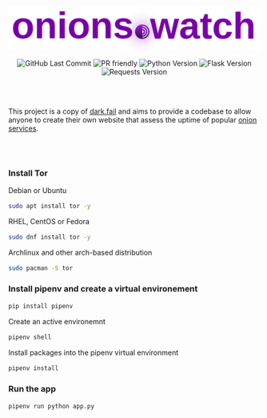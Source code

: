 <p align="center">
 <img src="static/onions.svg">
</p>



<p align="center">
 <img alt="GitHub Last Commit" src="https://img.shields.io/github/last-commit/tuxicorn/onions.watch" />
 <img alt="PR friendly" src="https://img.shields.io/badge/PRs-welcome-brightgreen.svg?style=flat" />
 <img alt="Python Version" src="https://img.shields.io/github/pipenv/locked/python-version/tuxicorn/onions.watch" />
 <img alt="Flask Version" src="https://img.shields.io/github/pipenv/locked/dependency-version/tuxicorn/onions.watch/flask/master" />
 <img alt="Requests Version" src="https://img.shields.io/github/pipenv/locked/dependency-version/tuxicorn/onions.watch/requests/master" />
 
</p>
</br>


</br>

This project is a copy of [dark.fail](https://dark.fail) and aims to provide a codebase to allow anyone to create their own website that assess the uptime of popular [onion services](https://community.torproject.org/onion-services/).
</p>


</br>
</br>

### Install Tor

Debian or Ubuntu

```sh
sudo apt install tor -y
```

RHEL, CentOS or Fedora

```sh
sudo dnf install tor -y
```

Archlinux and other arch-based distribution

```sh
sudo pacman -S tor
```

### Install pipenv and create a virtual environement

```sh
pip install pipenv
```
Create an active environemnt

```sh
pipenv shell
```
Install packages into the pipenv virtual environment

```sh
pipenv install
```

### Run the app
  
```sh
pipenv run python app.py 
```

</br>
</br>
</br>
